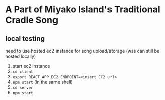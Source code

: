 # A Part of Miyako Island's Traditional Cradle Song

## local testing
need to use hosted ec2 instance for song upload/storage (wss can still be hosted locally)

1. start ec2 instance
2. `cd client`
3. `export REACT_APP_EC2_ENDPOINT=<insert EC2 url>`
4. `npm start` (in the same shell)
5. `cd server`
6. `npm start`
